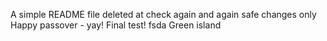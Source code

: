 A simple README file
deleted at
check again
and again
safe changes only
Happy passover - yay!
Final test!
fsda
Green island
